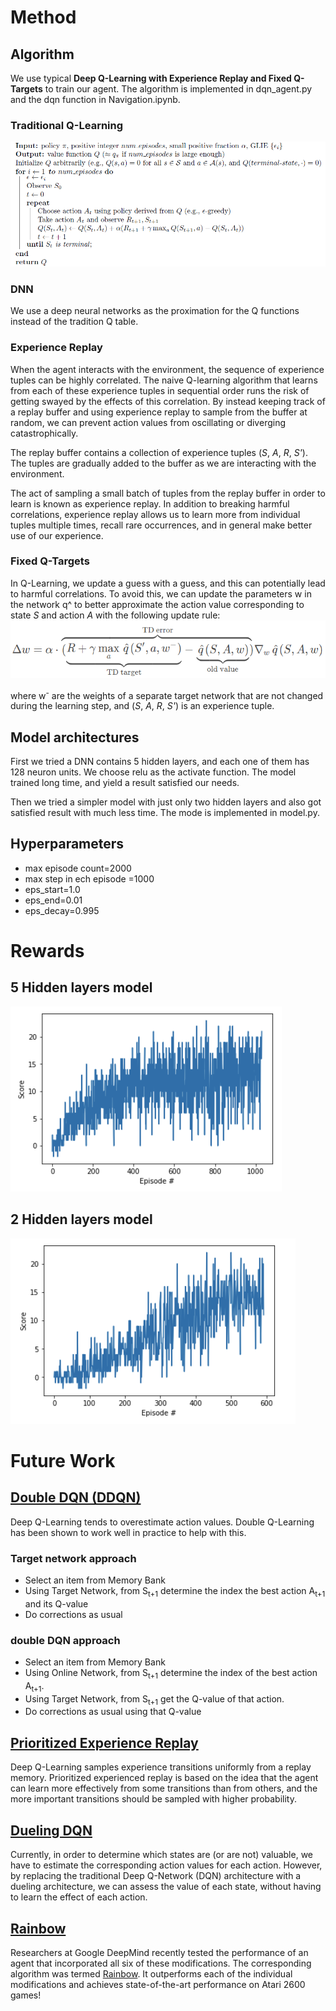 # Method

## Algorithm
We use typical **Deep Q-Learning with Experience Replay and Fixed Q-Targets** to train our agent.
The algorithm is implemented in dqn_agent.py and the dqn function in Navigation.ipynb.

### Traditional Q-Learning
![alt text](https://github.com/tiantian20007/DRLND-Navigation/blob/master/res/Q-learning.png "Traditional Q-Learning")

### DNN
We use a deep neural networks as the proximation for the Q functions instead of the tradition Q table.

### Experience Replay
When the agent interacts with the environment, the sequence of experience tuples can be highly correlated. The naive Q-learning algorithm that learns from each of these experience tuples in sequential order runs the risk of getting swayed by the effects of this correlation. By instead keeping track of a replay buffer and using experience replay to sample from the buffer at random, we can prevent action values from oscillating or diverging catastrophically.

The replay buffer contains a collection of experience tuples (_S_, _A_, _R_, _S'_). The tuples are gradually added to the buffer as we are interacting with the environment.

The act of sampling a small batch of tuples from the replay buffer in order to learn is known as experience replay. In addition to breaking harmful correlations, experience replay allows us to learn more from individual tuples multiple times, recall rare occurrences, and in general make better use of our experience.

### Fixed Q-Targets
In Q-Learning, we update a guess with a guess, and this can potentially lead to harmful correlations. To avoid this, we can update the parameters w in the network q^ to better approximate the action value corresponding to state _S_ and action _A_ with the following update rule:
![alt text](https://github.com/tiantian20007/DRLND-Navigation/blob/master/res/fix-target.png "Fixed Q-Targets")

where w<sup>-</sup> are the weights of a separate target network that are not changed during the learning step, and (_S_, _A_, _R_, _S'_) is an experience tuple.
 

## Model architectures
First we tried a DNN contains 5 hidden layers, and each one of them has 128 neuron units. We choose relu as the activate function. The model trained long time, and yield a result satisfied our needs. 

Then we tried a simpler model with just only two hidden layers and also got satisfied result with much less time. 
The mode is implemented in model.py. 

## Hyperparameters

- max episode count=2000
- max step in ech episode =1000
- eps_start=1.0
- eps_end=0.01
- eps_decay=0.995

# Rewards

## 5 Hidden layers model

![alt text](https://github.com/tiantian20007/DRLND-Navigation/blob/master/res/result.png "5 Hidden layers model")

## 2 Hidden layers model

![alt text](https://github.com/tiantian20007/DRLND-Navigation/blob/master/res/result2.png "2 Hidden layers model")





# Future Work

## [Double DQN (DDQN)](https://arxiv.org/abs/1509.06461)

Deep Q-Learning tends to overestimate action values. Double Q-Learning has been shown to work well in practice to help with this.

### Target network approach
- Select an item from Memory Bank
- Using Target Network, from S<sub>t+1</sub> determine the index the best action A<sub>t+1</sub> and its Q-value
- Do corrections as usual

### double DQN approach

- Select an item from Memory Bank
- Using Online Network, from S<sub>t+1</sub> determine the index of the best action A<sub>t+1</sub>.
- Using Target Network, from S<sub>t+1</sub> get the Q-value of that action.
- Do corrections as usual using that Q-value

## [Prioritized Experience Replay](https://arxiv.org/abs/1511.05952)

Deep Q-Learning samples experience transitions uniformly from a replay memory. 
Prioritized experienced replay is based on the idea that the agent can learn more effectively from some transitions than from others, and the more important transitions should be sampled with higher probability.

## [Dueling DQN](https://arxiv.org/abs/1511.06581)

Currently, in order to determine which states are (or are not) valuable, we have to estimate the corresponding action values for each action. However, by replacing the traditional Deep Q-Network (DQN) architecture with a dueling architecture, we can assess the value of each state, without having to learn the effect of each action.

## [Rainbow](https://arxiv.org/abs/1710.02298)

Researchers at Google DeepMind recently tested the performance of an agent that incorporated all six of these modifications. The corresponding algorithm was termed [Rainbow](https://arxiv.org/abs/1710.02298).
It outperforms each of the individual modifications and achieves state-of-the-art performance on Atari 2600 games!
